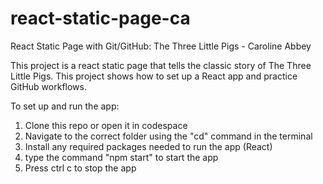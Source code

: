 # react-static-page-ca
React Static Page with Git/GitHub: The Three Little Pigs - Caroline Abbey

This project is a react static page that tells the classic story of The Three Little Pigs. This project shows how to set up a React app and practice GitHub workflows.

To set up and run the app:
1. Clone this repo or open it in codespace
2. Navigate to the correct folder using the "cd" command in the terminal
3. Install any required packages needed to run the app (React)
4. type the command "npm start" to start the app
5. Press ctrl c to stop the app
